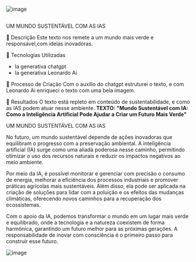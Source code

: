 ![image](https://github.com/user-attachments/assets/ab3a96cf-e0d4-417b-bfcb-ca4d0894db32)
##

UM MUNDO SUSTENTÁVEL COM AS IAS

 📒 Descrição
Este texto nos remete a um mundo mais verde e responsável,com ideias inovadoras.


 🧐 Tecnologias Utilizadas
 * Ia generativa chatgpt
 * Ia generativa Leonardo Ai 

 🧐 Processo de Criação
Com o auxílio do chatgpt estruturei o texto, e com 
Leonardo Ai enriqueci o texto com uma bela imagem.


 🚀 Resultados
O texto está repleto em conteúdo de sustentabilidade, e como
as IAS podem atuar nesse ambiente.
**TEXTO: "Mundo Sustentável com IA: Como a Inteligência Artificial Pode Ajudar a Criar um Futuro Mais Verde"**



UM MUNDO SUSTENTÁVEL COM AS IAS


No futuro, um mundo sustentável depende de ações inovadoras que equilibram o progresso com a preservação ambiental. A inteligência artificial (IA) surge como uma aliada poderosa nesse caminho, permitindo otimizar o uso dos recursos naturais e reduzir os impactos negativos ao meio ambiente.

Por meio da IA, é possível monitorar e gerenciar com precisão o consumo de energia, melhorar a eficiência dos processos industriais e promover práticas agrícolas mais sustentáveis. Além disso, ela pode ser aplicada na criação de soluções para lidar com a poluição e os efeitos das mudanças climáticas, oferecendo novos caminhos para a recuperação dos ecossistemas.

Com o apoio da IA, podemos transformar o mundo em um lugar mais verde e equilibrado, onde a tecnologia e a natureza coexistem de forma harmônica, garantindo um futuro melhor para as próximas gerações. A responsabilidade de inovar com consciência é o primeiro passo para construir esse futuro.






![image](https://github.com/user-attachments/assets/b4bdb7a0-ee52-4a91-ba83-b0a84282de8a)










```

